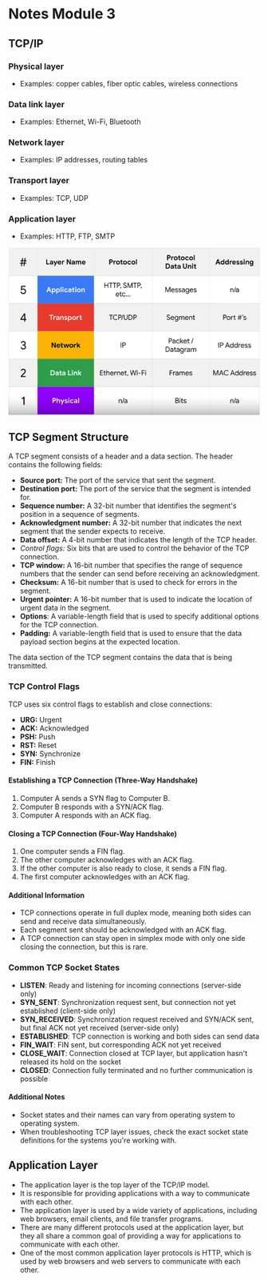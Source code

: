 # Notes Module 3

## TCP/IP

### Physical layer

* Examples: copper cables, fiber optic cables, wireless connections

### Data link layer

* Examples: Ethernet, Wi-Fi, Bluetooth

### Network layer

* Examples: IP addresses, routing tables

### Transport layer

* Examples: TCP, UDP

### Application layer

* Examples: HTTP, FTP, SMTP

![tcp/ip](tcp_ip.png)

## TCP Segment Structure

A TCP segment consists of a header and a data section. The header contains the following fields:

* **Source port:** The port of the service that sent the segment.
* **Destination port:** The port of the service that the segment is intended for.
* **Sequence number:** A 32-bit number that identifies the segment's position in a sequence of segments.
* **Acknowledgment number:** A 32-bit number that indicates the next segment that the sender expects to receive.
* **Data offset:** A 4-bit number that indicates the length of the TCP header.
* *Control flags:* Six bits that are used to control the behavior of the TCP connection.
* **TCP window:** A 16-bit number that specifies the range of sequence numbers that the sender can send before receiving an acknowledgment.
* **Checksum:** A 16-bit number that is used to check for errors in the segment.
* **Urgent pointer:** A 16-bit number that is used to indicate the location of urgent data in the segment.
* **Options**: A variable-length field that is used to specify additional options for the TCP connection.
* **Padding:** A variable-length field that is used to ensure that the data payload section begins at the expected location.

The data section of the TCP segment contains the data that is being transmitted.

### TCP Control Flags

TCP uses six control flags to establish and close connections:

* **URG:** Urgent
* **ACK:** Acknowledged
* **PSH:** Push
* **RST:** Reset
* **SYN:** Synchronize
* **FIN:** Finish

#### Establishing a TCP Connection (Three-Way Handshake)

1. Computer A sends a SYN flag to Computer B.
2. Computer B responds with a SYN/ACK flag.
3. Computer A responds with an ACK flag.

#### Closing a TCP Connection (Four-Way Handshake)

1. One computer sends a FIN flag.
2. The other computer acknowledges with an ACK flag.
3. If the other computer is also ready to close, it sends a FIN flag.
4. The first computer acknowledges with an ACK flag.

#### Additional Information

* TCP connections operate in full duplex mode, meaning both sides can send and receive data simultaneously.
* Each segment sent should be acknowledged with an ACK flag.
* A TCP connection can stay open in simplex mode with only one side closing the connection, but this is rare.

### Common TCP Socket States

* **LISTEN**: Ready and listening for incoming connections (server-side only)
* **SYN_SENT**: Synchronization request sent, but connection not yet established (client-side only)
* **SYN_RECEIVED**: Synchronization request received and SYN/ACK sent, but final ACK not yet received (server-side only)
* **ESTABLISHED**: TCP connection is working and both sides can send data
* **FIN_WAIT**: FIN sent, but corresponding ACK not yet received
* **CLOSE_WAIT**: Connection closed at TCP layer, but application hasn't released its hold on the socket
* **CLOSED**: Connection fully terminated and no further communication is possible

#### Additional Notes

* Socket states and their names can vary from operating system to operating system.
* When troubleshooting TCP layer issues, check the exact socket state definitions for the systems you're working with.

## Application Layer

* The application layer is the top layer of the TCP/IP model.
* It is responsible for providing applications with a way to communicate with each other.
* The application layer is used by a wide variety of applications, including web browsers, email clients, and file transfer programs.
* There are many different protocols used at the application layer, but they all share a common goal of providing a way for applications to communicate with each other.
* One of the most common application layer protocols is HTTP, which is used by web browsers and web servers to communicate with each other.
